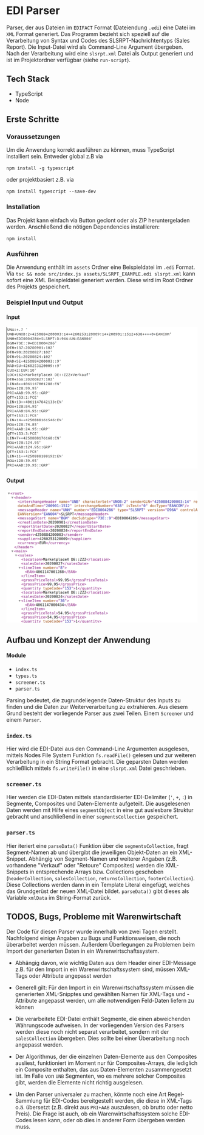 # EDI Parser

Parser, der aus Dateien im `EDIFACT` Format (Dateiendung `.edi`) eine Datei im `XML` Format generiert. Das Programm bezieht sich speziell auf die Verarbeitung von Syntax und Codes des SLSRPT-Nachrichtentyps (Sales Report). Die Input-Datei wird als Command-Line Argument übergeben. Nach der Verarbeitung wird eine `slsrpt.xml` Datei als Output generiert und ist im Projektordner verfügbar (siehe `run-script`).

## Tech Stack

- TypeScript
- Node

## Erste Schritte

### Voraussetzungen

Um die Anwendung korrekt ausführen zu können, muss TypeScript installiert sein. Entweder global z.B via

```
npm install -g typescript
```

oder projektbasiert z.B. via

```
npm install typescript --save-dev
```

### Installation

Das Projekt kann einfach via Button geclont oder als ZIP heruntergeladen werden. Anschließend die nötigen Dependencies installieren:

```
npm install
```

### Ausführen

Die Anwendung enthält im `assets` Ordner eine Beispieldatei im `.edi` Format. Via `tsc && node src/index.js assets/SLSRPT_EXAMPLE.edi slsrpt.xml` kann sofort eine XML Beispieldatei generiert werden. Diese wird im Root Ordner des Projekts gespeichert.

### Beispiel Input und Output

#### Input

<img src="img/edi-input.png">

#### Output

<img src="img/xml-output.png">

## Aufbau und Konzept der Anwendung

#### Module

- `index.ts`
- `types.ts`
- `screener.ts`
- `parser.ts`

Parsing bedeutet, die zugrundeliegende Daten-Struktur des Inputs zu finden und die Daten zur Weiterverarbeitung zu extrahieren. Aus diesem Grund besteht der vorliegende Parser aus zwei Teilen. Einem `Screener` und einem `Parser`.

### `index.ts`

Hier wird die EDI-Datei aus den Command-Line Argumenten ausgelesen, mittels Nodes File System Funktion `fs.readFile()` gelesen und zur weiteren Verarbeitung in ein String Format gebracht. Die geparsten Daten werden schließlich mittels `fs.writeFile()` in eine `slsrpt.xml` Datei geschrieben.

### `screener.ts`

Hier werden die EDI-Daten mittels standardisierter EDI-Delimiter (`'`, `+`, `:`) in Segmente, Composites und Daten-Elemente aufgeteilt. Die ausgelesenen Daten werden mit Hilfe eines `segmentObject` in eine gut auslesbare Struktur gebracht und anschließend in einer `segmentsCollection` gespeichert.

### `parser.ts`

Hier iteriert eine `parseData()` Funktion über die `segmentsCollection`, fragt Segment-Namen ab und übergibt die jeweiligen Objekt-Daten an ein XML-Snippet. Abhängig von Segment-Namen und weiterer Angaben (z.B. vorhandene "Verkauf" oder "Retoure" Composites) werden die XML-Snippets in entsprechende Arrays bzw. Collections geschoben (`headerCollection`, `salesCollection`, `returnsCollection`, `footerCollection`). Diese Collections werden dann in ein Template Literal eingefügt, welches das Grundgerüst der neuen XML-Datei bildet. `parseData()` gibt dieses als Variable `xmlData` im String-Format zurück.

## TODOS, Bugs, Probleme mit Warenwirtschaft

Der Code für diesen Parser wurde innerhalb von zwei Tagen erstellt. Nachfolgend einige Angaben zu Bugs und Funktionsweisen, die noch überarbeitet werden müssen. Außerdem Überlegungen zu Problemen beim Import der generierten Daten in ein Warenwirtschaftssystem.

- Abhängig davon, wie wichtig Daten aus dem Header einer EDI-Message z.B. für den Import in ein Warenwirtschaftssystem sind, müssen XML-Tags oder Attribute angepasst werden

- Generell gilt: Für den Import in ein Warenwirtschaftssystem müssen die generierten XML-Snipptes und gewählten Namen für XML-Tags und -Attribute angepasst werden, um alle notwendigen Feld-Daten liefern zu können

- Die verarbeitete EDI-Datei enthält Segmente, die einen abweichenden Währungscode aufweisen. In der vorliegenden Version des Parsers werden diese noch nicht separat verarbeitet, sondern mit der `salesCollection` übergeben. Dies sollte bei einer Überarbeitung noch angepasst werden.

- Der Algorithmus, der die einzelnen Daten-Elemente aus den Composites ausliest, funktioniert im Moment nur für Composites-Arrays, die lediglich ein Composite enthalten, das aus Daten-Elementen zusammengesetzt ist. Im Falle von `UNB` Segmenten, wo es mehrere solcher Composites gibt, werden die Elemente nicht richtig ausgelesen.

- Um den Parser universaler zu machen, könnte noch eine Art Regel-Sammlung für EDI-Codes bereitgestellt werden, die diese in XML-Tags o.ä. übersetzt (z.B. direkt aus `PRI+AAB` auszulesen, ob brutto oder netto Preis). Die Frage ist auch, ob ein Warenwirtschaftssystem solche EDI-Codes lesen kann, oder ob dies in anderer Form übergeben werden muss.
